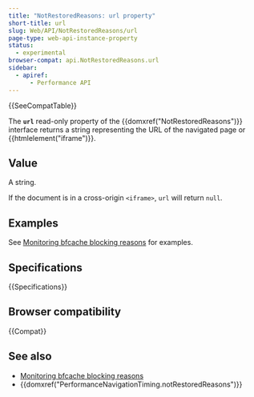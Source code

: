 ```yaml
---
title: "NotRestoredReasons: url property"
short-title: url
slug: Web/API/NotRestoredReasons/url
page-type: web-api-instance-property
status:
  - experimental
browser-compat: api.NotRestoredReasons.url
sidebar:
  - apiref:
      - Performance API
---
```


{{SeeCompatTable}}

The **`url`** read-only property of the
{{domxref("NotRestoredReasons")}} interface returns a string representing the URL of the navigated page or {{htmlelement("iframe")}}.

## Value

A string.

If the document is in a cross-origin `<iframe>`, `url` will return `null`.

## Examples

See [Monitoring bfcache blocking reasons](/en-US/docs/Web/API/Performance_API/Monitoring_bfcache_blocking_reasons) for examples.

## Specifications

{{Specifications}}

## Browser compatibility

{{Compat}}

## See also

- [Monitoring bfcache blocking reasons](/en-US/docs/Web/API/Performance_API/Monitoring_bfcache_blocking_reasons)
- {{domxref("PerformanceNavigationTiming.notRestoredReasons")}}
